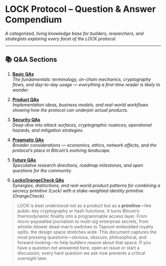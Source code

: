 # LOCK Protocol – Question & Answer Compendium  

*A categorized, living knowledge base for builders, researchers, and strategists exploring every facet of the LOCK protocol.*

---

## 📚 Q&A Sections

1. **[Basic QAs](./BASIC_QAS.md)**  
   *The fundamentals: terminology, on-chain mechanics, cryptography flows, and day-to-day usage — everything a first-time reader is likely to wonder.*

2. **[Product QAs](./PRODUCT_QAS.md)**  
   *Implementation ideas, business models, and real-world workflows showing how the protocol can underpin actual products.*

3. **[Security QAs](./SECURITY_QAS.md)**  
   *Deep-dive into attack surfaces, cryptographic nuances, operational hazards, and mitigation strategies.*

4. **[Pragmatic QAs](./PRAGMATIC_QAS.md)**  
   *Broader considerations — economics, ethics, network effects, and the protocol’s place in Bitcoin’s evolving landscape.*

5. **[Future QAs](./FUTURE_QAS.md)**  
   *Speculative research directions, roadmap milestones, and open questions for the community.*

6. **[LockxOrangeCheck QAs](./LOCK-OC_QAS.md)**  
   *Synergies, distinctions, and real-world product patterns for combining a secrecy primitive (Lock) with a stake-weighted identity primitive (OrangeCheck).*

> LOCK is best understood not as a product but as a **primitive**—like public-key cryptography or hash functions. It turns Bitcoin’s thermodynamic finality into a programmable access layer. From micro-paywalled journalism to multi-sig enterprise secrets, from whistle-blower dead-man’s switches to Taproot-embedded royalty splits, the design space stretches wide. This document captures the most pressing questions—obvious, obscure, philosophical, and forward-looking—to help builders reason about that space. If you have a question not answered here, open an issue or start a discussion; every hard question we ask now prevents a critical oversight later. 
